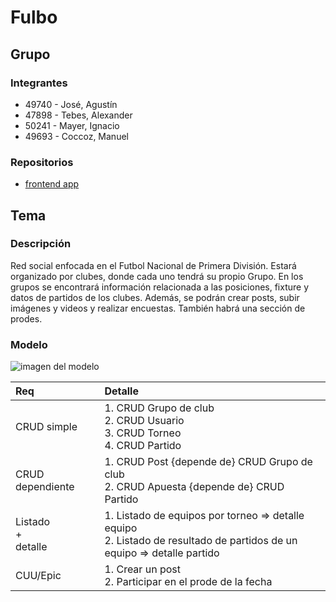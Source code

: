 # Fulbo

## Grupo

### Integrantes

- 49740 - José, Agustín
- 47898 - Tebes, Alexander
- 50241 - Mayer, Ignacio
- 49693 - Coccoz, Manuel

### Repositorios

- [frontend app](https://github.com/AgusJose02/Fulbo-fullstack)

## Tema

### Descripción

Red social enfocada en el Futbol Nacional de Primera División. Estará organizado por clubes, donde cada uno tendrá su propio Grupo.
En los grupos se encontrará información relacionada a las posiciones, fixture y datos de partidos de los clubes. Además, se podrán crear posts,
subir imágenes y videos y realizar encuestas. También habrá una sección de prodes.

### Modelo

![imagen del modelo](https://github.com/AgusJose02/Fulbo-fullstack/blob/main/Diagrama%20de%20Tablas%20-%20Fulbo.png)

| Req                     | Detalle                                                                                                                    |
| :---------------------- | :------------------------------------------------------------------------------------------------------------------------- |
| CRUD simple             | 1. CRUD Grupo de club<br>2. CRUD Usuario<br>3. CRUD Torneo<br>4. CRUD Partido                                              |
| CRUD dependiente        | 1. CRUD Post {depende de} CRUD Grupo de club<br>2. CRUD Apuesta {depende de} CRUD Partido                                  |
| Listado<br>+<br>detalle | 1. Listado de equipos por torneo => detalle equipo<br> 2. Listado de resultado de partidos de un equipo => detalle partido |
| CUU/Epic                | 1. Crear un post<br>2. Participar en el prode de la fecha                                                                  |
